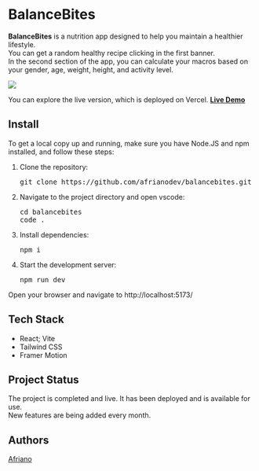 <h1>BalanceBites</h1>
<p><strong>BalanceBites</strong> is a nutrition app designed to help you maintain a healthier lifestyle.<br>
You can get a random healthy recipe clicking in the first banner.<br>
In the second section of the app, you can calculate your macros based on your gender, age, weight, height, and activity level.</p>
<img src='https://i.giphy.com/media/v1.Y2lkPTc5MGI3NjExbzF0cDZua2lheXhvaHF2bmVwM2U3ZWE1bnU1Ymg0YWJ1b3EzdTU3aiZlcD12MV9pbnRlcm5hbF9naWZfYnlfaWQmY3Q9Zw/jb07WLXnyM6R7WNNHb/giphy.gif' alt'BalanceBites complete page'>
<p>You can explore the live version, which is deployed on Vercel. <strong><a href='https://balancebites.vercel.app/' target="_blank">Live Demo</a></strong></p>
<h2>Install</h2>
<p>To get a local copy up and running, make sure you have Node.JS and npm installed, and follow these steps:</p>
<ol>
  <li>Clone the repository:<br>
  <pre>git clone https://github.com/afrianodev/balancebites.git</pre></li>
  <li>Navigate to the project directory and open vscode:<br>
  <pre>cd balancebites
code .</pre></li>
  <li>Install dependencies:<br>
  <pre>npm i</pre></li>
  <li>Start the development server:<br>
  <pre>npm run dev</pre></li>
</ol>
<p>Open your browser and navigate to http://localhost:5173/</p>
<h2>Tech Stack</h2>
<ul>
  <li>React; Vite</li>
  <li>Tailwind CSS</li>
  <li>Framer Motion</li>
</ul>
<h2>Project Status</h2>
<p>The project is completed and live. It has been deployed and is available for use.<br>New features are being added every month.</p>
<h2>Authors</h2>
<p><a href='https://portfolio-afrianodev.vercel.app' target="_blank">Afriano</a></p>
